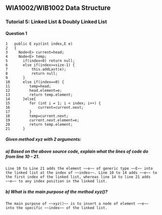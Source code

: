 ## WIA1002/WIB1002 Data Structure
### Tutorial 5: Linked List & Doubly Linked List

#### Question 1
```plaintext
1   public E xyz(int index,E e)
2   {
3     Node<E> current=head;
4     Node<E> temp;
5       if(index<0) return null;
6       else if(index>=size-1) {
7           this.addLast(e);
8           return null;
9       }
10      else if(index==0) {
11         temp=head;
12         head.element=e;
13         return temp.element;
14      }else{
15         for (int i = 1; i < index; i++) {
16             current=current.next;
17         }
18         temp=current.next;
19         current.next.element=e;
20         return temp.element;
21      }
```

##### Given method xyz with 2 arguments:
##### a) Based on the above source code, explain what the lines of code do from line 10 – 21.
```plaintext
Line 10 to Line 21 adds the element ~~e~~ of generic type ~~E~~ into the linked list at the index of ~~index~~. Line 10 to 14 adds ~~e~~ to the first index of the linked list, whereas line 14 to line 21 adds ~~e~~ to any index position in the linked list.
```

##### b) What is the main purpose of the method xyz()?
```plaintext
The main purpose of ~~xyz()~~ is to insert a node of element ~~e~~ into the specific ~~index~~ of the linked list.
```
